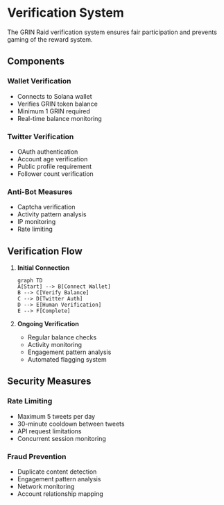 # Verification System

The GRIN Raid verification system ensures fair participation and prevents gaming of the reward system.

## Components

### Wallet Verification
- Connects to Solana wallet
- Verifies GRIN token balance
- Minimum 1 GRIN required
- Real-time balance monitoring

### Twitter Verification
- OAuth authentication
- Account age verification
- Public profile requirement
- Follower count verification

### Anti-Bot Measures
- Captcha verification
- Activity pattern analysis
- IP monitoring
- Rate limiting

## Verification Flow

1. **Initial Connection**
   ```mermaid
   graph TD
   A[Start] --> B[Connect Wallet]
   B --> C[Verify Balance]
   C --> D[Twitter Auth]
   D --> E[Human Verification]
   E --> F[Complete]
   ```

2. **Ongoing Verification**
   - Regular balance checks
   - Activity monitoring
   - Engagement pattern analysis
   - Automated flagging system

## Security Measures

### Rate Limiting
- Maximum 5 tweets per day
- 30-minute cooldown between tweets
- API request limitations
- Concurrent session monitoring

### Fraud Prevention
- Duplicate content detection
- Engagement pattern analysis
- Network monitoring
- Account relationship mapping